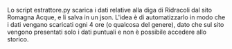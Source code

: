 Lo script estrattore.py scarica i dati relative alla diga di Ridracoli dal sito Romagna Acque, e li salva in un json. 
L'idea è di automatizzarlo in modo che i dati vengano scaricati ogni 4 ore (o qualcosa del genere), dato che sul sito vengono presentati solo i dati puntuali e non è possibile accedere allo storico.